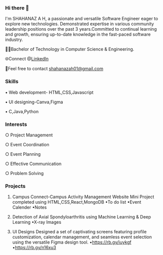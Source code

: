 ### Hi there 👋
 I'm SHAHANAZ A H, a passionate and versatile Software Engineer eager to explore new technologies.
 Demonstrated expertise in various community leadership positions over the past 3 years.Committed to continual learning and growth, ensuring up-to-date knowledge in the fast-paced software industry.
 
👩‍💻Bachelor of Technology in Computer Science & Engineering.

🌐Connect @[LinkedIn](https://www.linkedin.com/in/shahanaz-a-h-50b227211/)

📧Feel free to contact shahanazah01@gmail.com

### Skills
 • Web development- HTML,CSS,Javascript
 
 • UI designing-Canva,Figma
 
 • C,Java,Python

### Interests

○ Project Management

○ Event Coordination

○ Event Planning

○ Effective Communication

○ Problem Solving

### Projects

1. Campus Connect-Campus Activity Management Website
   Mini Project completed using HTML,CSS,React,MongoDB
   •To do list
   •Event Calender
   •Notes

2. Detection of Axial Spondyloarthritis using Machine Learning & Deep Learning
   •X-ray Images

3. UI Designs
   Designed a set of captivating screens featuring profile customization, calendar management, and seamless event selection using the versatile Figma design tool.
   •https://rb.gy/iuykgf
   •https://rb.gy/n16xu3
   
   




 
